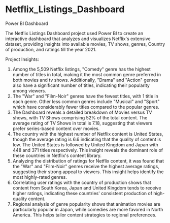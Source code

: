 # Netflix_Listings_Dashboard
Power BI Dashboard

The Netflix Listings Dashboard project used Power BI to create an interactive dashboard that analyzes and visualizes Netflix's extensive dataset, providing insights into available movies, TV shows, genres, Country of production, and ratings till the year 2021. 

Project Insights:
  1. Among the 5,509 Netflix listings, "Comedy" genre has the highest number of titles in total, making it the most common genre preferred in both movies and tv shows. Additionally, "Drama" and "Action" genres also have a         significant number of titles, indicating their popularity among viewers.
  2. The "War" and "Film-Noir" genres have the fewest titles, with 1 title in each genre. Other less common genres include "Musical" and "Sport" which have considerably fewer titles compared to the popular genres.
  3. The Dashboard reveals a detailed breakdown of Movies versus TV shows, with TV Shows comprising 52% of the total content. The average rating of TV Shows in total is 7.18, suggesting that viewers prefer series-based            content over movies.
  4. The country with the highest number of Netflix content is United States, though the average rating is 6.6 indicating that the quality of content is low. The United States is followed by United Kingdom and                     Japan with 448 and 371 titles respectively. This insight reveals the dominant role of these countries in Netflix's content library.
  5. Analyzing the distribution of ratings for Netflix content, it was found that the "War" and "Film-Noir" genres receive the highest average ratings, suggesting their strong appeal to viewers. This insight helps identify        the most highly-rated genres.
  6. Correlating user ratings with the country of production shows that content from South Korea, Japan and United Kingdom tends to receive higher ratings, indicating these countries' consistent production of high-quality         content.
  7. Regional analysis of genre popularity shows that animation movies are particularly popular in Japan, while comedies are more favored in North America. This helps tailor content strategies to regional preferences.
